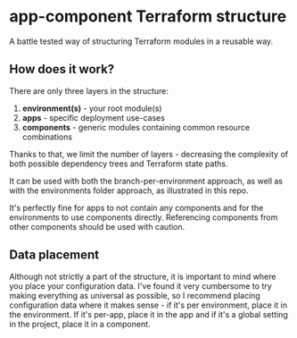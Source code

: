 # app-component Terraform structure

A battle tested way of structuring Terraform modules in a reusable way.

## How does it work?

There are only three layers in the structure:

1. **environment(s)** - your root module(s)
2. **apps** - specific deployment use-cases
3. **components** - generic modules containing common resource combinations

Thanks to that, we limit the number of layers - decreasing the complexity of both possible dependency trees and Terraform state paths.

It can be used with both the branch-per-environment approach, as well as with the environments folder approach, as illustrated in this repo.

It's perfectly fine for apps to not contain any components and for the environments to use components directly. Referencing components from other components should be used with caution.

## Data placement

Although not strictly a part of the structure, it is important to mind where you place your configuration data. I've found it very cumbersome to try making everything as universal as possible, so I recommend placing configuration data where it makes sense - if it's per environment, place it in the environment. If it's per-app, place it in the app and if it's a global setting in the project, place it in a component.
